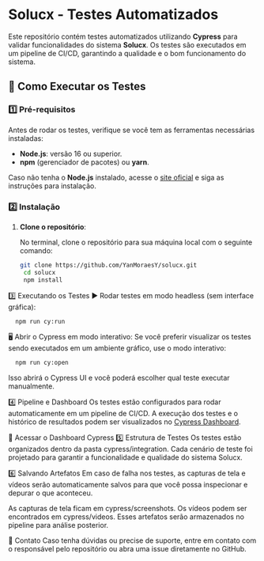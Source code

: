 # **Solucx - Testes Automatizados**

Este repositório contém testes automatizados utilizando **Cypress** para validar funcionalidades do sistema **Solucx**. Os testes são executados em um pipeline de CI/CD, garantindo a qualidade e o bom funcionamento do sistema.

## 🚀 **Como Executar os Testes**

### **1️⃣ Pré-requisitos**
Antes de rodar os testes, verifique se você tem as ferramentas necessárias instaladas:

- **Node.js**: versão 16 ou superior.
- **npm** (gerenciador de pacotes) ou **yarn**.

Caso não tenha o **Node.js** instalado, acesse o [site oficial](https://nodejs.org) e siga as instruções para instalação.

### **2️⃣ Instalação**

1. **Clone o repositório**:
   
   No terminal, clone o repositório para sua máquina local com o seguinte comando:
   ```sh
   git clone https://github.com/YanMoraesY/solucx.git
    cd solucx
    npm install 
   ``` 

3️⃣ Executando os Testes
▶️ Rodar testes em modo headless (sem interface gráfica):
  ```sh
    npm run cy:run
  ````

🖥️ Abrir o Cypress em modo interativo:
Se você preferir visualizar os testes sendo executados em um ambiente gráfico, use o modo interativo:
  ```sh
    npm run cy:open
  ```
Isso abrirá o Cypress UI e você poderá escolher qual teste executar manualmente.

4️⃣ Pipeline e Dashboard
Os testes estão configurados para rodar automaticamente em um pipeline de CI/CD. A execução dos testes e o histórico de resultados podem ser visualizados no [Cypress Dashboard](https://cloud.cypress.io/projects/tm2r8v/branches/main/overview).

🔗 Acessar o Dashboard Cypress
5️⃣ Estrutura de Testes
Os testes estão organizados dentro da pasta cypress/integration. Cada cenário de teste foi projetado para garantir a funcionalidade e qualidade do sistema Solucx.

6️⃣ Salvando Artefatos
Em caso de falha nos testes, as capturas de tela e vídeos serão automaticamente salvos para que você possa inspecionar e depurar o que aconteceu.

As capturas de tela ficam em cypress/screenshots.
Os vídeos podem ser encontrados em cypress/videos.
Esses artefatos serão armazenados no pipeline para análise posterior.

📌 Contato
Caso tenha dúvidas ou precise de suporte, entre em contato com o responsável pelo repositório ou abra uma issue diretamente no GitHub.


